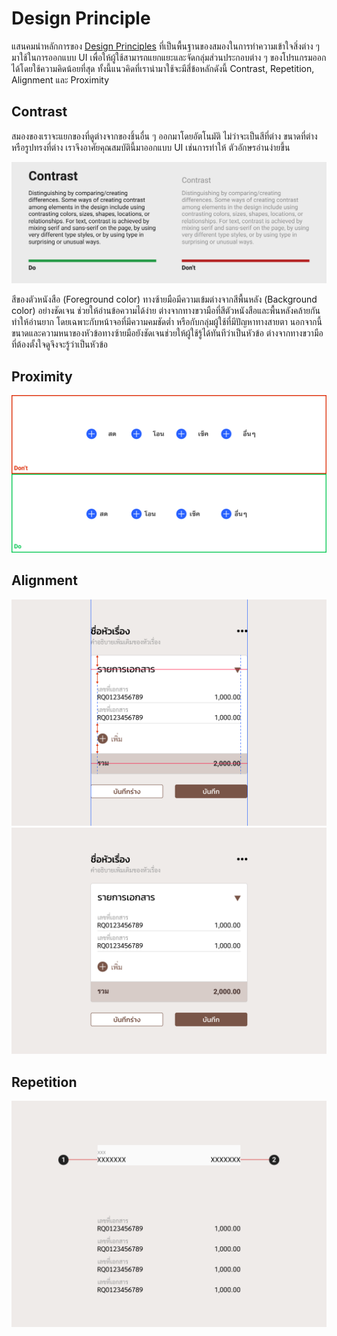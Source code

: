 Design Principle
================

แสนคมนำหลักการของ [Design Principles](https://en.wikibooks.org/wiki/Graphic_Design/Principles_of_Design) ที่เป็นพื้นฐานของสมองในการทำความเข้าใจสิ่งต่าง ๆ มาใช้ในการออกแบบ UI เพื่อให้ผู้ใช้สามารถแยกแยะและจัดกลุ่มส่วนประกอบต่าง ๆ ของโปรแกรมออกได้โดยใช้ความคิดน้อยที่สุด ทั้งนี้แนวคิดที่เรานำมาใช้จะมีสี่ข้อหลักดังนี้ Contrast, Repetition, Alignment และ Proximity 

## Contrast

สมองของเราจะแยกของที่ดูต่างจากของชิ้นอื่น ๆ ออกมาโดยอัตโนมัติ ไม่ว่าจะเป็นสีที่ต่าง ขนาดที่ต่าง หรือรูปทรงที่ต่าง เราจึงอาศัยคุณสมบัตินี้มาออกแบบ UI เช่นการทำให้ ตัวอักษรอ่านง่ายขึ้น

![text contrast](images/design-principle/text-contrast.png)

สีของตัวหนังสือ (Foreground color) ทางซ้ายมือมีความเข้มต่างจากสีพื้นหลัง (Background color) อย่างชัดเจน ช่วยให้อ่านข้อความได้ง่าย ต่างจากทางขวามือที่สีตัวหนังสือและพื้นหลังคล้ายกันทำให้อ่านยาก โดยเฉพาะกับหน้าจอที่มีความคมชัดต่ำ หรือกับกลุ่มผู้ใช้ที่มีปัญหาทางสายตา นอกจากนี้ขนาดและความหนาของหัวข้อทางซ้ายมือยังชัดเจนช่วยให้ผู้ใช้รู้ได้ทันทีว่าเป็นหัวข้อ ต่างจากทางขวามือที่ต้องตั้งใจดูจึงจะรู้ว่าเป็นหัวข้อ 

## Proximity 

![text contrast](images/design-principle/proximity01.png)

## Alignment

![text contrast](images/design-principle/alignment01.png)
![text contrast](images/design-principle/alignment02.png)

## Repetition

![text contrast](images/design-principle/repeat01.png)


